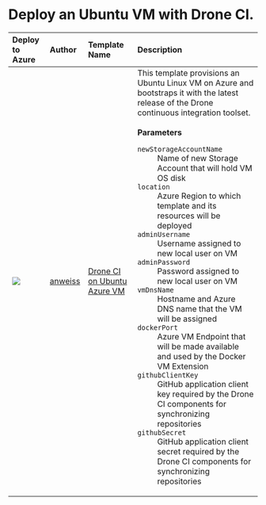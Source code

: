 # Deploy an Ubuntu VM with Drone CI.


| Deploy to Azure  | Author                          | Template Name   | Description     |
|:-----------------|:--------------------------------| :---------------| :---------------|
| <a href="https://azuredeploy.net/" target="_blank"><img src="http://azuredeploy.net/deploybutton_small.png"/></a> | [anweiss](https://github.com/anweiss) | [Drone CI on Ubuntu Azure VM](https://github.com/azure/azure-quickstart-templates/tree/master/drone-ubuntu-vm) | This template provisions an Ubuntu Linux VM on Azure and bootstraps it with the latest release of the Drone continuous integration toolset. <br><br> **Parameters** <dl><dt>`newStorageAccountName`</dt><dd>Name of new Storage Account that will hold VM OS disk</dd><dt>`location`</dt><dd>Azure Region to which template and its resources will be deployed</dd><dt>`adminUsername`</dt><dd>Username assigned to new local user on VM</dd><dt>`adminPassword`</dt><dd>Password assigned to new local user on VM</dd><dt>`vmDnsName`</dt><dd>Hostname and Azure DNS name that the VM will be assigned</dd><dt>`dockerPort`</dt><dd>Azure VM Endpoint that will be made available and used by the Docker VM Extension</dd><dt>`githubClientKey`</dt><dd>GitHub application client key required by the Drone CI components for synchronizing repositories</dd><dt>`githubSecret`</dt><dd>GitHub application client secret required by the Drone CI components for synchronizing repositories</dd></dl> |
